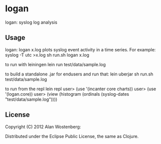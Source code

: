 # logan

logan: syslog log analysis

## Usage

logan: logan x.log
       plots syslog event activity in a time series. For example:
          syslog -T utc >x.log
	  sh run.sh logan x.log

to run with leiningen
  lein run test/data/sample.log

to build a standalone .jar for endusers and run that:
  lein uberjar
  sh run.sh test/data/sample.log

to run from the repl
   lein repl
   user> (use '(incanter core charts))
   user> (use '(logan.core))
   user> (view (histogram (ordinals (syslog-dates "test/data/sample.log"))))

## License

Copyright (C) 2012 Alan Wostenberg:

Distributed under the Eclipse Public License, the same as Clojure.
